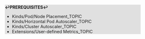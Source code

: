 <div style="margin:2em; background-color: #e0e0e0;">

<strong>↩PREREQUISITES↩</strong>

 * Kinds/Pod/Node Placement_TOPIC
 * Kinds/Horizontal Pod Autoscaler_TOPIC
 * Kinds/Cluster Autoscaler_TOPIC
 * Extensions/User-defined Metrics_TOPIC

</div>

